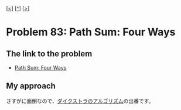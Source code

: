 \[[<](./p0082.md)] \[[^](../README_ja.md)] \[[>](./p0084.md)]

# Problem 83: Path Sum: Four Ways

## The link to the problem

- [Path Sum: Four Ways](https://projecteuler.net/problem=83)

## My approach

さすがに面倒なので、[ダイクストラのアルゴリズム](https://en.wikipedia.org/wiki/Dijkstra%27s_algorithm)の出番です。

